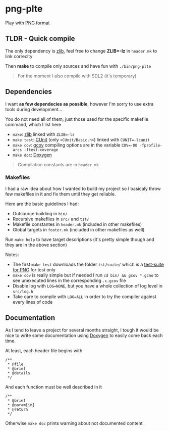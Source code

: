 # png-plte

Play with [PNG format](http://www.libpng.org/pub/png/spec/1.2/PNG-Contents.html)



## TLDR - Quick compile

The only dependency is [zlib](https://github.com/madler/zlib), feel free to change **ZLIB=-lz** in `header.mk` to link correclty

Then **make** to compile only sources and have fun with `./bin/png-plte`

> For the moment I also compile with SDL2 (it's temporary)



## Dependencies

I want **as few dependecies as possible**, however I'm sorry to use extra tools during development...

You do not need all of them, just those used for the specific makefile command, which I list here

- `make`: [zlib](https://github.com/madler/zlib) linked with `ZLIB=-lz`
- `make test`: [CUnit](http://cunit.sourceforge.net/index.html) (only `<CUnit/Basic.h>`) linked with `CUNIT=-lcunit`
- `make cov`: [gcov](https://gcc.gnu.org/onlinedocs/gcc/Gcov.html) compiling options are in the variable `COV=-O0 -fprofile-arcs -ftest-coverage`
- `make doc`: [Doxygen](https://www.doxygen.nl/manual/commands.html)

> Compilation constants are in `header.mk`



### Makefiles

I had a raw idea about how I wanted to build my project so I basicaly throw few makefiles in it and fix them until they get reliable.

Here are the basic guidelines I had:
- Outsource building in `bin/`
- Recursive makefiles in `src/` and `tst/`
- Makefile constantes in `header.mk` (included in other makefiles)
- Global targets in `footer.mk` (included in other makefiles as well)

Run `make help` to have target descriptions (it's pretty simple though and they are in the above section) 

Notes:
- The first `make test` downloads the folder `tst/suite/` which is a [test-suite for PNG](http://www.schaik.com/pngsuite/) for test only
- `make cov` is really simple but if needed I run `cd bin/ && gcov *.gcno` to see unexecuted lines in the corresponding `.c.gcov` file
- Disable log with `LOG=NONE`, but you have a whole collection of log level in `src/log.h`
- Take care to compile with `LOG=ALL` in order to try the compiler against every lines of code


## Documentation

As I tend to leave a project for several months straight,
I tough it would be nice to write some documentation using [Doxygen](https://www.doxygen.nl/manual/commands.html)
to easily come back each time.

At least, each header file begins with
```
/**
 * @file
 * @brief
 * @details
 */
```
And each function must be well described in it
```
/**
 * @brief
 * @param[in]
 * @return
 */
```
Otherwise `make doc` prints warning about not documented content